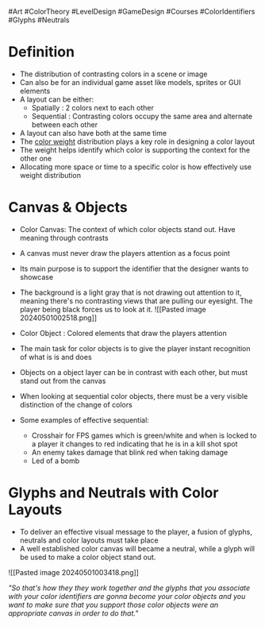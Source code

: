 #Art #ColorTheory #LevelDesign #GameDesign #Courses #ColorIdentifiers #Glyphs #Neutrals

# Definition
- The distribution of contrasting colors in a scene or image
- Can also be for an individual game asset like models, sprites or GUI elements
- A layout can be either:
	- Spatially : 2 colors next to each other
	- Sequential : Contrasting colors occupy the same area and alternate between each other
- A layout can also have both at the same time
- The [color weight](https://www.robertnajlis.com/color-theory/color-weights/) distribution plays a key role in designing a color layout
- The weight helps identify which color is supporting the context for the other one
- Allocating more space or time to a specific color is how effectively use weight distribution
# Canvas & Objects
- Color Canvas: The context of which color objects stand out. Have meaning through contrasts
- A canvas must never draw the players attention as a focus point
- Its main purpose is to support the identifier that the designer wants to showcase

- The background is a light gray that is not drawing out attention to it, meaning there's no contrasting views that are pulling our eyesight. The player being black forces us to look at it.
![[Pasted image 20240501002518.png]]

- Color Object : Colored elements that draw the players attention
- The main task for color objects is to give the player instant recognition of what is is and does
- Objects on a object layer can be in contrast with each other, but must stand out from the canvas
- When looking at sequential color objects, there must be a very visible distinction of the change of colors
- Some examples of effective sequential:
	- Crosshair for FPS games which is green/white and when is locked to a player it changes to red indicating that he is in a kill shot spot
	- An enemy takes damage that blink red when taking damage
	- Led of a bomb

# Glyphs and Neutrals with Color Layouts
- To deliver an effective visual message to the player, a fusion of glyphs, neutrals and color layouts must take place
- A well established color canvas will became a neutral, while a glyph will be used to make a color object stand out.

![[Pasted image 20240501003418.png]]


_"So that's how they they work together and the glyphs that you associate with your color identifiers are gonna become your color objects and you want to make sure that you support those color objects were an appropriate canvas in order to do that."_

